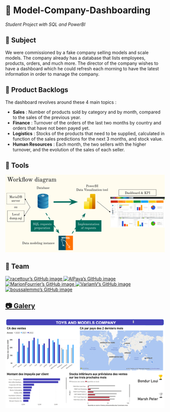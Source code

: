 # :car:  Model-Company-Dashboarding 
*Student Project with SQL and PowerBI*

## :beginner: Subject 

We were commissioned by a fake company selling models and scale models. 
The company already has a database that lists employees, products, orders, and much more. 
The director of the company wishes to have a dashboard which he could refresh each morning to have the latest information in order to manage the company.


## :dart: Product Backlogs

The dashboard revolves around these 4 main topics : 
- **Sales** : Number of products sold by category and by month, compared to the sales of the previous year.
- **Finance** : Turnover of the orders of the last two months by country and orders that have not been payed yet.
- **Logistics** : Stocks of the products that need to be supplied, calculated in function of the sales predictions for the next 3 months, and stock value.
- **Human Resources** : Each month, the two sellers with the higher turnover, and the evolution of the sales of each seller. 


## :wrench: Tools

![Picture1](Pictures/WorkflowDiagram.png)


## :handshake: Team

<a href="https://github.com/racettour" target="_blank" rel="noopener noreferrer"><img src="https://crd.so/i/racettour?dark&removeLink" alt="racettour’s GitHub image" width="400" height="208.5" />
<a href="https://github.com/AlPava" target="_blank" rel="noopener noreferrer"><img src="https://crd.so/i/AlPava?dark&removeLink" alt="AlPava’s GitHub image" width="400" height="208.5" />
<a href="https://github.com/MarionFourrier" target="_blank" rel="noopener noreferrer"><img src="https://crd.so/i/MarionFourrier?dark&removeLink" alt="MarionFourrier’s GitHub image" width="400" height="208.5" />
<a href="https://github.com/VarlamV" target="_blank" rel="noopener noreferrer"><img src="https://crd.so/i/VarlamV?dark&removeLink" alt="VarlamV’s GitHub image" width="400" height="208.5" />
<a href="https://github.com/boussalemmo" target="_blank" rel="noopener noreferrer"><img src="https://crd.so/i/boussalemmo?dark&removeLink" alt="boussalemmo’s GitHub image" width="400" height="208.5" />


## :camera: Galery

![Picture2](Pictures/Dashboard_head_page.png)
